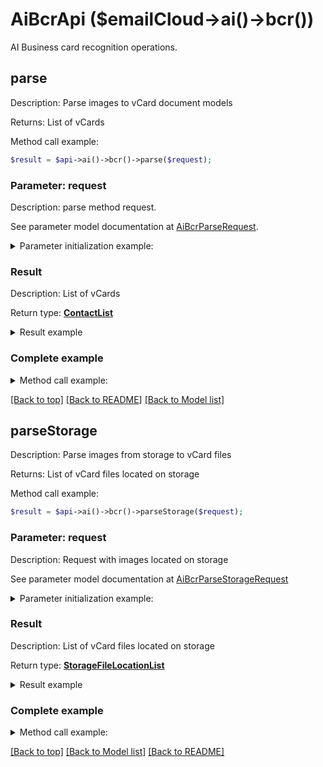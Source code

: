 # AiBcrApi ($emailCloud->ai()->bcr())

AI Business card recognition operations.

## **parse**

Description: Parse images to vCard document models

Returns: List of vCards

Method call example:
```php
$result = $api->ai()->bcr()->parse($request);
```

### Parameter: request

Description: parse method request.

See parameter model documentation at [AiBcrParseRequest](AiBcrParseRequest.md).

<details>
    <summary>Parameter initialization example:</summary>

```php
$request = Models::AiBcrParseRequest()
    ->file(new SplFileObject('/path/to/image.png'))
    ->countries('us')
    ->languages('en')
    ->is_single(true)
    ->build();
```

</details>

### Result

Description: List of vCards

Return type: [**ContactList**](ContactList.md)

<details>
    <summary>Result example</summary>

```php
$result = Models::contactList()
    ->value(array(
        Models::contactDto()
            ->attachments(array(
                Models::attachment()
                    ->name('attachment.txt')
                    ->base64Data('U29tZSBmaWxlIGNvbnRlbnQ=')
                    ->build()))
            ->displayName('Alex Thomas')
            ->emailAddresses(array(
                Models::emailAddress()
                    ->category(Models::enumWithCustomOfEmailAddressCategory()
                        ->value('Custom')
                        ->description('Partners')
                        ->build())
                    ->displayName('Alex Thomas Partners')
                    ->preferred(true)
                    ->address('email@aspose.com')
                    ->build()))
            ->gender('Male')
            ->givenName('Alex')
            ->phoneNumbers(array(
                Models::phoneNumber()
                    ->category(Models::enumWithCustomOfPhoneNumberCategory()
                        ->value('Office')
                        ->build())
                    ->number('+49 211 4247 21')
                    ->preferred(true)
                    ->build()))
            ->profession('GENERAL DIRECTOR')
            ->surname('Thomas')
            ->urls(array(
                Models::url()
                    ->category(Models::enumWithCustomOfUrlCategory()
                        ->value('Work')
                        ->build())
                    ->preferred(true)
                    ->href('www.aspose.com')
                    ->build()))
            ->build()))
    ->build();
```
</details>

### Complete example

<details>
    <summary>Method call example:</summary>

```php
$api = new EmailCloud($clientSecret, $clientId);

// Prepare parameters:
$request = Models::AiBcrParseRequest()
    ->file(new SplFileObject('/path/to/image.png'))
    ->countries('us')
    ->languages('en')
    ->is_single(true)
    ->build();

// Call method:
$result = $api->ai()->bcr()->parse($request);

// Result example:
$result = Models::contactList()
    ->value(array(
        Models::contactDto()
            ->attachments(array(
                Models::attachment()
                    ->name('attachment.txt')
                    ->base64Data('U29tZSBmaWxlIGNvbnRlbnQ=')
                    ->build()))
            ->displayName('Alex Thomas')
            ->emailAddresses(array(
                Models::emailAddress()
                    ->category(Models::enumWithCustomOfEmailAddressCategory()
                        ->value('Custom')
                        ->description('Partners')
                        ->build())
                    ->displayName('Alex Thomas Partners')
                    ->preferred(true)
                    ->address('email@aspose.com')
                    ->build()))
            ->gender('Male')
            ->givenName('Alex')
            ->phoneNumbers(array(
                Models::phoneNumber()
                    ->category(Models::enumWithCustomOfPhoneNumberCategory()
                        ->value('Office')
                        ->build())
                    ->number('+49 211 4247 21')
                    ->preferred(true)
                    ->build()))
            ->profession('GENERAL DIRECTOR')
            ->surname('Thomas')
            ->urls(array(
                Models::url()
                    ->category(Models::enumWithCustomOfUrlCategory()
                        ->value('Work')
                        ->build())
                    ->preferred(true)
                    ->href('www.aspose.com')
                    ->build()))
            ->build()))
    ->build();
```

</details>

[[Back to top]](#)  [[Back to README]](README.md) [[Back to Model list]](Models.md)

## parseStorage

Description: Parse images from storage to vCard files

Returns: List of vCard files located on storage

Method call example:
```php
$result = $api->ai()->bcr()->parseStorage($request);
```

### Parameter: request

Description: Request with images located on storage

See parameter model documentation at [AiBcrParseStorageRequest](AiBcrParseStorageRequest.md)

<details>
    <summary>Parameter initialization example:</summary>
    
```php
$request = Models::aiBcrParseStorageRequest()
    ->outFolder(Models::storageFolderLocation()
        ->storage('First Storage')
        ->folderPath('VCard/files/produced/by/parser/will/be/placed/here')
        ->build())
    ->images(array(
        Models::aiBcrImageStorageFile()
            ->file(Models::storageFileLocation()
                ->fileName('VCardScanImage.jpg')
                ->storage('First Storage')
                ->folderPath('image/location/on/storage')
                ->build())
            ->isSingle(true)
            ->build()))
    ->build();
```

</details>


### Result

Description: List of vCard files located on storage

Return type: [**StorageFileLocationList**](StorageFileLocationList.md)

<details>
    <summary>Result example</summary>

```php
$result = Models::storageFileLocationList()
    ->value(array(
        Models::storageFileLocation()
            ->fileName('fileOnStorage.txt')
            ->storage('First Storage')
            ->folderPath('file/location/folder/on/storage')
            ->build()))
    ->build();
```
</details>

### Complete example

<details>
    <summary>Method call example:</summary>

```php
$api = new EmailCloud($clientSecret, $clientId);

// Prepare parameters:
$request = Models::aiBcrParseStorageRequest()
    ->outFolder(Models::storageFolderLocation()
        ->storage('First Storage')
        ->folderPath('VCard/files/produced/by/parser/will/be/placed/here')
        ->build())
    ->images(array(
        Models::aiBcrImageStorageFile()
            ->file(Models::storageFileLocation()
                ->fileName('VCardScanImage.jpg')
                ->storage('First Storage')
                ->folderPath('image/location/on/storage')
                ->build())
            ->isSingle(true)
            ->build()))
    ->build();

// Call method:
$result = $api->ai()->bcr()->parseStorage($request);

// Result example:
$result = Models::storageFileLocationList()
    ->value(array(
        Models::storageFileLocation()
            ->fileName('fileOnStorage.txt')
            ->storage('First Storage')
            ->folderPath('file/location/folder/on/storage')
            ->build()))
    ->build();
```

</details>

[[Back to top]](#) [[Back to Model list]](Models.md) [[Back to README]](README.md)
